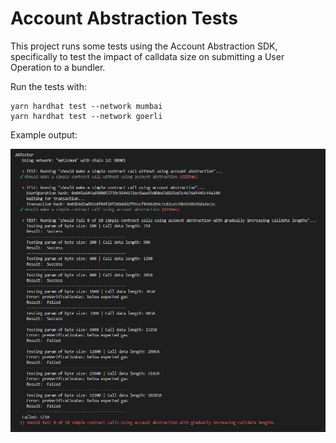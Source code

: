 # Account Abstraction Tests

This project runs some tests using the Account Abstraction SDK, specifically to test the impact of calldata size on submitting a User Operation to a bundler.

Run the tests with:

```shell
yarn hardhat test --network mumbai
yarn hardhat test --network goerli
```

Example output:

![Example Tests](example-test.png)
